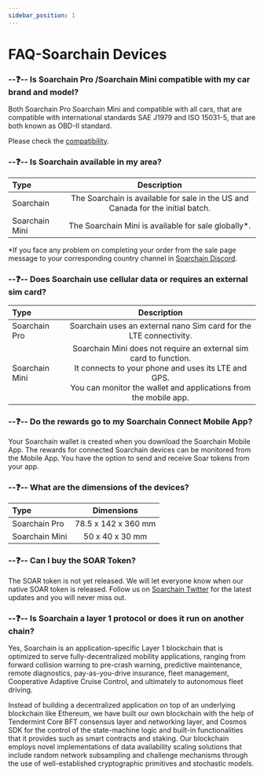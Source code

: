 ```yaml
---
sidebar_position: 1
---
```


# FAQ-Soarchain Devices

### --❓-- Is Soarchain Pro /Soarchain Mini compatible with my car brand and model?

Both Soarchain Pro Soarchain Mini and compatible with all cars, that are compatible with international standards SAE J1979 and ISO 15031-5, that are both known as OBD-II standard. 

Please check the [compatibility](https://cars.soarchain.com/). 

### --❓-- Is Soarchain available in my area?

| Type      | Description | 
| :---        |    :----:   |  
| Soarchain      | The Soarchain is available for sale in the US and Canada for the initial batch.       | 
| Soarchain Mini   | The Soarchain Mini is available for sale globally*. <br />         | 

*If you face any problem on completing your order from the sale page<br /> message to your corresponding country channel in [Soarchain Discord](https://discord.gg/r43PyGyCst).

### --❓-- Does Soarchain use cellular data or requires an external sim card?

| Type      | Description | 
| :---        |    :----:   |  
| Soarchain Pro     | Soarchain uses an external nano Sim card for the LTE connectivity.      | 
| Soarchain Mini     | Soarchain Mini does not require an external sim card to function. <br />It connects to your phone and uses its LTE and GPS. <br />You can monitor the wallet and applications from the mobile app. | 

### --❓-- Do the rewards go to my Soarchain Connect Mobile App?

Your Soarchain wallet is created when you download the Soarchain Mobile App. The rewards for connected Soarchain devices can be monitored from the Mobile App. You have the option to send and receive Soar tokens from your app.

### --❓-- What are the dimensions of the devices?

| Type      | Dimensions | 
| :---        |    :----:   |  
| Soarchain Pro     | 78.5 x 142 x 360 mm       | 
| Soarchain Mini   | 50 x 40 x 30 mm    | 

### --❓-- Can I buy the SOAR Token?

The SOAR token is not yet released. We will let everyone know when our native SOAR token is released. Follow us on [Soarchain Twitter](http://twitter.com/soar_chain)  for the latest updates and you will never miss out.

### --❓-- Is Soarchain a layer 1 protocol or does it run on another chain?

Yes, Soarchain is an application-specific Layer 1  blockchain that is optimized to serve fully-decentralized mobility applications, ranging from forward collision warning to pre-crash warning, predictive maintenance, remote diagnostics, pay-as-you-drive insurance, fleet management, Cooperative Adaptive Cruise Control, and ultimately to autonomous fleet driving. 

Instead of building a decentralized application on top of an underlying blockchain like Ethereum, we have built our own blockchain with the help of Tendermint Core BFT consensus layer and networking layer, and Cosmos SDK for the control of the state-machine logic and built-in functionalities that it provides such as smart contracts and staking. Our blockchain employs novel implementations of data availability scaling solutions that include random network subsampling and challenge mechanisms through the use of well-established cryptographic primitives and stochastic models.


